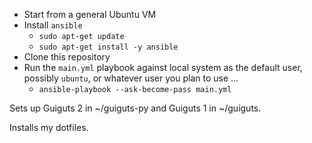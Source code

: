 - Start from a general Ubuntu VM
- Install `ansible`
    - `sudo apt-get update`
    - `sudo apt-get install -y ansible`
- Clone this repository
- Run the `main.yml` playbook against local system as the default user, possibly `ubuntu`, or whatever user you plan to use ...
    - `ansible-playbook --ask-become-pass main.yml`

Sets up Guiguts 2 in ~/guiguts-py and Guiguts 1 in ~/guiguts.

Installs my dotfiles.
